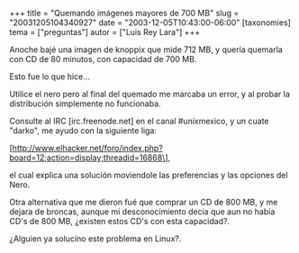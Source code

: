 +++
title = "Quemando imágenes mayores de 700 MB"
slug = "20031205104340927"
date = "2003-12-05T10:43:00-06:00"
[taxonomies]
tema = ["preguntas"]
autor = ["Luis Rey Lara"]
+++

Anoche bajé una imagen de knoppix que mide 712 MB, y quería quemarla con
CD de 80 minutos, con capacidad de 700 MB.

Esto fue lo que hice…

<!-- more -->
Utilice el nero pero al final del quemado me marcaba un error, y al
probar la distribución simplemente no funcionaba.

Consulte al IRC \[irc.freenode.net\] en el canal #unixmexico, y un cuate
&quot;darko&quot;, me ayudo con la siguiente liga:

\[http://www.elhacker.net/foro/index.php?board=12;action=display;threadid=16868\],

el cual explica una solución moviendole las preferencias y las opciones
del Nero.

Otra alternativa que me dieron fué que comprar un CD de 800 MB, y me
dejara de broncas, aunque mi desconocimiento decia que aun no había CD's
de 800 MB, ¿existen estos CD's con esta capacidad?.

¿Alguien ya solucino este problema en Linux?.
